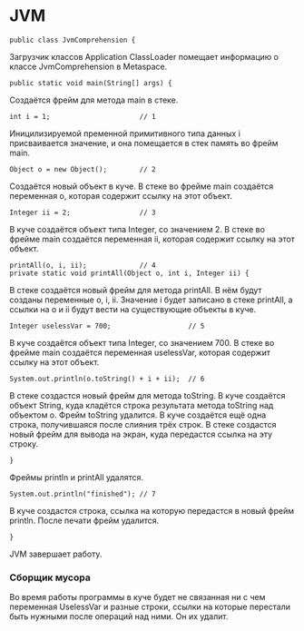 # JVM

    public class JvmComprehension {
Загрузчик классов Application ClassLoader помещает информацию о классе JvmComprehension в Metaspace.

    public static void main(String[] args) {
Создаётся фрейм для метода main в стеке.

    int i = 1;                      // 1
Иницилизируемой пременной примитивного типа данных i присваивается значение, и она помещается в стек память во фрейм main.

    Object o = new Object();        // 2
Создаётся новый объект в куче. В стеке во фрейме main создаётся переменная o, которая содержит ссылку на этот объект.

    Integer ii = 2;                 // 3
В куче создаётся объект типа Integer, со значением 2. В стеке во фрейме main создаётся переменная ii, которая содержит ссылку на этот объект.

    printAll(o, i, ii);             // 4
    private static void printAll(Object o, int i, Integer ii) {
В стеке создаётся новый фрейм для метода printAll.
В нём будут созданы переменные o, i, ii. Значение i будет записано в стеке printAll, а ссылки на o и ii будут вести на существующие объекты в куче.

    Integer uselessVar = 700;                   // 5
В куче создаётся объект типа Integer, со значением 700. В стеке во фрейме main создаётся переменная uselessVar, которая содержит ссылку на этот объект.

    System.out.println(o.toString() + i + ii);  // 6
В стеке создастся новый фрейм для метода toString.
В куче создаётся объект String, куда кладётся строка результата метода toString над объектом o.
Фрейм toString удалится.
В куче создаётся ещё одна строка, получившаяся после слияния трёх строк. В стеке создастся новый фрейм для вывода на экран, куда передастся ссылка на эту строку.

    }
Фреймы println и printAll удалятся.

    System.out.println("finished"); // 7
В куче создастся строка, ссылка на которую передастся в новый фрейм println. После печати фрейм удалится.

    }
JVM завершает работу.

### Сборщик мусора
Во время работы программы в куче будет не связанная ни с чем переменная UselessVar и разные строки, ссылки на которые перестали быть нужными после операций над ними. Он их удалит. 

